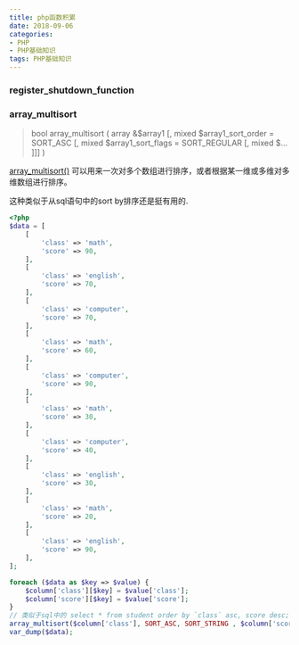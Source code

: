 ```yaml
---
title: php函数积累
date: 2018-09-06
categories: 
- PHP
- PHP基础知识
tags: PHP基础知识
---
```


### register_shutdown_function

### array_multisort

> bool array_multisort ( array &$array1 [, mixed $array1_sort_order = SORT_ASC [, mixed $array1_sort_flags = SORT_REGULAR [, mixed $... ]]] )

[array_multisort()](http://php.net/manual/zh/function.array-multisort.php) 可以用来一次对多个数组进行排序，或者根据某一维或多维对多维数组进行排序。

这种类似于从sql语句中的sort by排序还是挺有用的.
```php
<?php
$data = [
    [
        'class' => 'math',
        'score' => 90,
    ],
    [
        'class' => 'english',
        'score' => 70,
    ],
    [
        'class' => 'computer',
        'score' => 70,
    ],
    [
        'class' => 'math',
        'score' => 60,
    ],
    [
        'class' => 'computer',
        'score' => 90,
    ],
    [
        'class' => 'math',
        'score' => 30,
    ],
    [
        'class' => 'computer',
        'score' => 40,
    ],
    [
        'class' => 'english',
        'score' => 30,
    ],
    [
        'class' => 'math',
        'score' => 20,
    ],
    [
        'class' => 'english',
        'score' => 90,
    ],
];

foreach ($data as $key => $value) {
    $column['class'][$key] = $value['class'];
    $column['score'][$key] = $value['score'];
}
// 类似于sql中的 select * from student order by `class` asc, score desc;
array_multisort($column['class'], SORT_ASC, SORT_STRING , $column['score'], SORT_DESC, $data);
var_dump($data);
```
 


